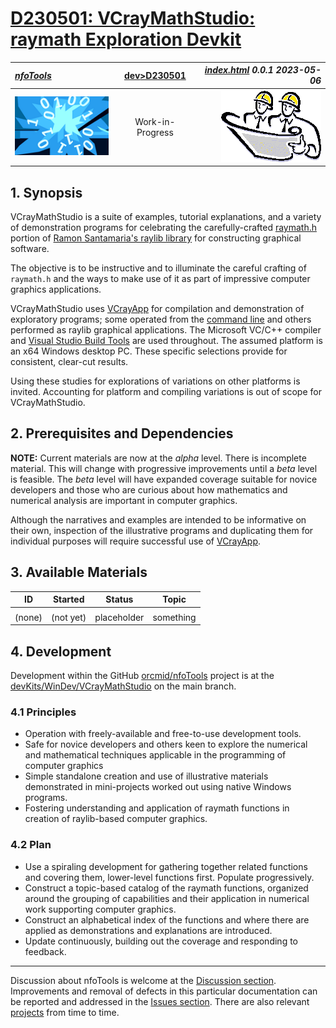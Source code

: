 <!-- index.md 0.0.0                 UTF-8                          2023-05-05
     ----1----|----2----|----3----|----4----|----5----|----6----|----7----|--*

              D230501 VCRAYMATHSTUDIO: RAYMATH EXPLORATION DEVKIT
     -->

# [D230501: VCrayMathStudio: raymath Exploration Devkit](.)

| ***[nfoTools](../../)*** | [dev](../)[>D230501](.) | ***[index.html](index.html) 0.0.1 2023-05-06*** |
| :--                |       :-:          | --: |
| ![nfotools](../../images/nfoWorks-2014-06-02-1702-LogoSmall.png) | Work-in-Progress | ![Hard Hat Area](../../images/hardhat-logo.gif) |

## 1. Synopsis

VCrayMathStudio is a suite of examples, tutorial explanations, and a variety
of demonstration programs for celebrating the carefully-crafted
[ raymath.h](https://github.com/raysan5/raylib/blob/master/src/raylib.h)
portion of [Ramon Santamaria's raylib library](https://www.raylib.com/) for
constructing graphical software.

The objective is to be instructive and to illuminate the careful crafting of
`raymath.h` and the ways to make use of it as part of impressive computer
graphics applications.

VCrayMathStudio uses [VCrayApp](../D211101/) for compilation and demonstration
of exploratory programs; some operated from the
[ command line](https://orcmid.github.io/nfoTools/tools/T060501/) and others
performed as raylib graphical applications.  The Microsoft VC/C++ compiler and
[Visual Studio Build Tools](https://orcmid.github.io/nfoTools/tools/T211002/)
are used throughout.  The assumed platform is an x64 Windows desktop PC.
These specific selections provide for consistent, clear-cut results.

Using these studies for explorations of variations on other platforms is
invited.  Accounting for platform and compiling variations is out of scope
for VCrayMathStudio.

## 2. Prerequisites and Dependencies

**NOTE:** Current materials are now at the *alpha* level.  There is incomplete
material.  This will change with progressive improvements until a
*beta* level is feasible. The *beta* level will have expanded coverage
suitable for novice developers and those who are curious about how mathematics
and numerical analysis are important in computer graphics.

Although the narratives and examples are intended to be informative on their
own, inspection of the illustrative programs and duplicating them for
individual purposes will require successful use of [VCrayApp](../D211101/).

## 3. Available Materials

| **ID** | **Started** | **Status** | **Topic** |
|   :-:   |   :-:   |  :-:   |  ---  |
|                       |            |                  |     |
| (none) | (not yet) | placeholder | something

## 4. Development

Development within the GitHub
[orcmid/nfoTools](https://github.com/orcmid/nfoTools) project is at the
[devKits/WinDev/VCrayMathStudio](https://github.com/orcmid/nfoTools/tree/master/devKits/WinDev/VCrayMathStudio)
on the main branch.

### 4.1 Principles

* Operation with freely-available and free-to-use development tools.
* Safe for novice developers and others keen to explore the numerical and
 mathematical techniques applicable in the programming of computer graphics
* Simple standalone creation and use of illustrative materials demonstrated
in mini-projects worked out using native Windows programs.
* Fostering understanding and application of raymath functions in creation of
raylib-based computer graphics.

 ### 4.2 Plan

* Use a spiraling development for gathering together related functions and
covering them, lower-level functions first.  Populate progressively.
* Construct a topic-based catalog of the raymath functions, organized around
the grouping of capabilities and their application in numerical work
supporting computer graphics.
* Construct an alphabetical index of the functions and where there are
applied as demonstrations and explanations are introduced.
* Update continuously, building out the coverage and responding to feedback.

----

Discussion about nfoTools is welcome at the
[Discussion section](https://github.com/orcmid/nfoTools/discussions).
Improvements and removal of defects in this particular documentation can be
reported and addressed in the
[Issues section](https://github.com/orcmid/nfoTools/issues).  There are also
relevant [projects](https://github.com/orcmid/nfoTools/projects?type=classic)
from time to time.

<!-- ----1----|----2----|----3----|----4----|----5----|----6----|----7----|--*

     0.0.1 2023-05-06T21:54Z Initial sketch
     0.0.0 2023-05-05T23:58Z Placeholder with D211101/index.md 0.0.16
           boilerplate

                 *** end of docs/dev/D230501/index.md ***
     -->
